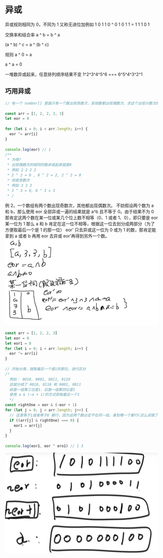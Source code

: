 # 异或

异或规则相同为 0，不同为 1
又称无进位加例如
1 0 1 1 0
^ 0 1 0 1 1
= 1 1 1 0 1

交换率和结合率
a ^ b = b ^ a

(a ^ b) ^ c = a ^ (b ^ c)

规则
a ^ 0 = a

a ^ a = 0

一堆数异或起来，任意排列顺序结果不变
1\^2\^3\^4\^5\^6 === 6\^5\^4\^3\^2\^1

## 巧用异或

```js
// 有一个 number[] 里面只有一个数出现奇数次，其他数都出现偶数次，求这个出现计数次的数

const arr = [1, 2, 2, 3, 3]
let eor = 0

for (let i = 0; i < arr.length; i++) {
  eor ^= arr[i]
}

console.log(eor) // 1
/**
 * 为啥?
 * 出现偶数次的相同的数异或起来就是0
 * 例如 2 2 2 2
 * 2 ^ 2 = 0 , 0 ^ 2 = 2, 2 ^ 2 = 0
 * 但是奇数次
 * 例如 3 3 3
 * 3 ^ 3 = 0, 0 ^ 3 = 3
 * /
```

例 2，一个数组有两个数出现奇数次，其他都出现偶数次。
不妨假设两个数为 a 和 b，那么使用 eor 全部异或一遍的结果就是 a^b 且不等于 0。由于结果不为 0 那肯定这两个数在某一位或某几个位上数不相等（0、1 或者 1、0），即只要是 eor 某一位为 1 那么 a 和 b 肯定在这一位不相等，根据这一位去划分成两部分（为了方便取最后一个是 1 的那一位）
eor' 只去异或这一位为 0 或为 1 的数，那肯定能拿到 a 或者 b
再用 eor 去异或 eor'再得到另外一个数。
![有两个数出现奇数次](/img/%E5%BC%82%E6%88%96.png)

```js
const arr = [1, 2, 2, 3]
let eor = 0
let eor1 = 0
for (let i = 0; i < arr.length; i++) {
  eor ^= arr[i]
}

// 开始分类，就取最后一个是1的那位，进行区分
/*
  例如： 0010, 0001, 0011, 0110
  这就分成了 0010, 0110 和 0001, 0011
  前面一组第三位是1，后面一组第四位是1
  使用 a & (~a + 1)的方式获取最后一个1
  */
const rightOne = eor & (~eor + 1)
for (let j = 0; j < arr.length; j++) {
  // 这里等于1或者等于0 都行，因为这两个数必定不在同一组，拿到哪一个都行(这么说错了，这个rightOne结构是0000100，这种去与别人结果肯定是0000?00这种结果是0很好说就是那一位是0的一组，那一位如果是1的那组结果0000100好像不等于1。所以如果相等于1我们要写成等于 rightOne)
  if ((arr[j] & rightOne) === 0) {
    eor1 = arr[j]
  }
}

console.log(eor1, eor ^ ero1) // 1 3
```

![](/img/%E8%8E%B7%E5%8F%96%E6%9C%80%E5%90%8E%E4%B8%80%E4%B8%AA1.png)
